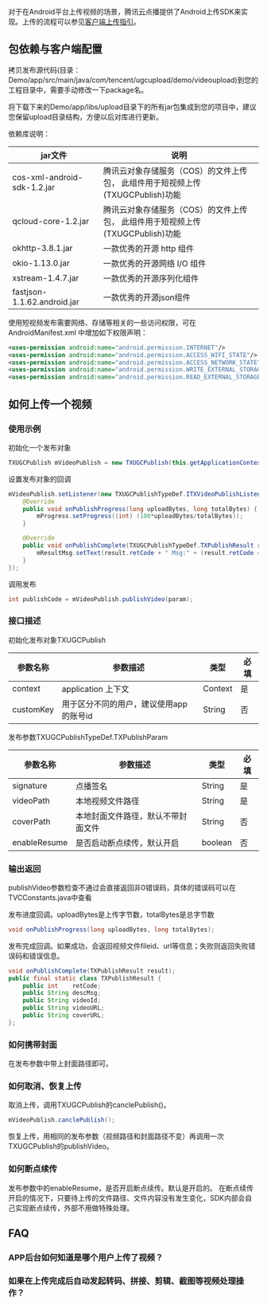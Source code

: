 对于在Android平台上传视频的场景，腾讯云点播提供了Android上传SDK来实现。上传的流程可以参见[客户端上传指引](/document/product/266/9219)。


## 包依赖与客户端配置

拷贝发布源代码(目录：Demo/app/src/main/java/com/tencent/ugcupload/demo/videoupload)到您的工程目录中，需要手动修改一下package名。

将下载下来的Demo/app/libs/upload目录下的所有jar包集成到您的项目中，建议您保留upload目录结构，方便以后对库进行更新。

依赖库说明：

| jar文件                       | 说明                                       |
| --------------------------- | ---------------------------------------- |
| cos-xml-android-sdk-1.2.jar | 腾讯云对象存储服务（COS）的文件上传包， 此组件用于短视频上传(TXUGCPublish)功能 |
| qcloud-core-1.2.jar         | 腾讯云对象存储服务（COS）的文件上传包， 此组件用于短视频上传(TXUGCPublish)功能 |
| okhttp-3.8.1.jar            | 一款优秀的开源 http 组件                          |
| okio-1.13.0.jar             | 一款优秀的开源网络 I/O 组件                         |
| xstream-1.4.7.jar           | 一款优秀的开源序列化组件                             |
| fastjson-1.1.62.android.jar | 一款优秀的开源json组件                            |


使用短视频发布需要网络、存储等相关的一些访问权限，可在 AndroidManifest.xml 中增加如下权限声明：

```xml
<uses-permission android:name="android.permission.INTERNET"/>
<uses-permission android:name="android.permission.ACCESS_WIFI_STATE"/>
<uses-permission android:name="android.permission.ACCESS_NETWORK_STATE"/>
<uses-permission android:name="android.permission.WRITE_EXTERNAL_STORAGE" />
<uses-permission android:name="android.permission.READ_EXTERNAL_STORAGE"/>
```

## 如何上传一个视频

### 使用示例

初始化一个发布对象

```java
TXUGCPublish mVideoPublish = new TXUGCPublish(this.getApplicationContext(), "carol_android")
```

设置发布对象的回调

```java
mVideoPublish.setListener(new TXUGCPublishTypeDef.ITXVideoPublishListener() {
    @Override
    public void onPublishProgress(long uploadBytes, long totalBytes) {
        mProgress.setProgress((int) (100*uploadBytes/totalBytes));
    }

    @Override
    public void onPublishComplete(TXUGCPublishTypeDef.TXPublishResult result) {
        mResultMsg.setText(result.retCode + " Msg:" + (result.retCode == 0 ? result.videoURL : result.descMsg));
    }
});
```

调用发布

```java
int publishCode = mVideoPublish.publishVideo(param);
```

### 接口描述

初始化发布对象TXUGCPublish

| 参数名称      | 参数描述                   | 类型      | 必填   |
| --------- | ---------------------- | ------- | ---- |
| context   | application 上下文        | Context | 是    |
| customKey | 用于区分不同的用户，建议使用app的账号id | String  | 否    |


发布参数TXUGCPublishTypeDef.TXPublishParam

| 参数名称         | 参数描述                                     | 类型      | 必填   |
| ------------ | ---------------------------------------- | ------- | ---- |
| signature    | 点播签名 | String  | 是    |
| videoPath    | 本地视频文件路径                                 | String  | 是    |
| coverPath    | 本地封面文件路径，默认不带封面文件                        | String  | 否    |
| enableResume | 是否启动断点续传，默认开启                            | boolean | 否    |

### 输出返回

publishVideo参数检查不通过会直接返回非0错误码，具体的错误码可以在TVCConstants.java中查看

发布进度回调。uploadBytes是上传字节数，totalBytes是总字节数

```java
void onPublishProgress(long uploadBytes, long totalBytes);
```

发布完成回调。如果成功，会返回视频文件fileid、url等信息；失败则返回失败错误码和错误信息。

```java
void onPublishComplete(TXPublishResult result);
public final static class TXPublishResult {
    public int    retCode;                                                  //错误码
    public String descMsg;                                                  //错误描述信息
    public String videoId;                                                  //视频文件Id
    public String videoURL;                                                 //视频播放地址
    public String coverURL;                                                 //封面存储地址
};
```

### 如何携带封面

在发布参数中带上封面路径即可。

### 如何取消、恢复上传

取消上传，调用TXUGCPublish的canclePublish()。

```java
mVideoPublish.canclePublish();
```

恢复上传，用相同的发布参数（视频路径和封面路径不变）再调用一次TXUGCPublish的publishVideo。

### 如何断点续传

发布参数中的enableResume，是否开启断点续传。默认是开启的。
在断点续传开启的情况下，只要待上传的文件路径、文件内容没有发生变化，SDK内部会自己实现断点续传，外部不用做特殊处理。


## FAQ
### APP后台如何知道是哪个用户上传了视频？
### 如果在上传完成后自动发起转码、拼接、剪辑、截图等视频处理操作？
